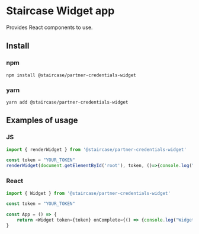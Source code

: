 # Staircase Widget app
Provides React components to use.

## Install

### npm 

```npm install @staircase/partner-credentials-widget```

### yarn 

```yarn add @staircase/partner-credentials-widget```


## Examples of usage

### JS
```js
import { renderWidget } from '@staircase/partner-credentials-widget'

const token = "YOUR_TOKEN"
renderWidget(document.getElementById('root'), token, ()=>{console.log("Widget worked"), ()=>{console.log("Widget Error")}})
```

### React
```js
import { Widget } from '@staircase/partner-credentials-widget'

const token = "YOUR_TOKEN"

const App = () => {
    return <Widget token={token} onComplete={() => {console.log("Widget worked")} onError={()=>{}}}/>
}
```
